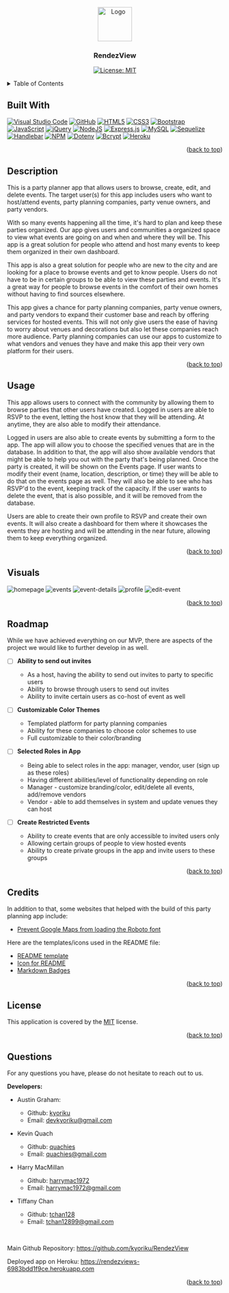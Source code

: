<div id="readme-top" align="center">
  <a href="https://github.com/kyoriku/RendezView"><img src="./public/images/calendar-icon.png" alt="Logo" width="80" height="80"></a>
  <h3 align="center">RendezView</h3>

[![License: MIT](https://img.shields.io/badge/License-MIT-blue.svg)](https://opensource.org/licenses/MIT)

</div>

<details>
<summary>Table of Contents</summary>
<ol>
  <li><a href="#built-with">Built With</a></li>
  <li><a href="#description">Description</a></li>
  <li><a href="#usage">Usage</a></li>
  <li><a href="#visuals">Visuals</a></li>
  <li><a href="#roadmap">Roadmap</a></li>
  <li><a href="#credits">Credits</a></li>
  <li><a href="#license">License</a></li>
  <li><a href="#questions">Questions</a></li>
</ol>
</details>

## Built With
[![Visual Studio Code](https://img.shields.io/badge/Visual%20Studio%20Code-0078d7.svg?style=for-the-badge&logo=visual-studio-code&logoColor=white)](https://code.visualstudio.com/)
[![GitHub](https://img.shields.io/badge/GitHub-100000?style=for-the-badge&logo=github&logoColor=white)](https://github.com/)
[![HTML5](https://img.shields.io/badge/html5-%23E34F26.svg?style=for-the-badge&logo=html5&logoColor=white)](https://developer.mozilla.org/en-US/docs/Web/HTML)
[![CSS3](https://img.shields.io/badge/CSS3-1572B6?style=for-the-badge&logo=css3&logoColor=white)](https://developer.mozilla.org/en-US/docs/Web/CSS)
[![Bootstrap](https://img.shields.io/badge/Bootstrap-563D7C?style=for-the-badge&logo=bootstrap&logoColor=white)](https://getbootstrap.com/)
[![JavaScript](https://img.shields.io/badge/javascript-%23323330.svg?style=for-the-badge&logo=javascript&logoColor=%23F7DF1E)](https://developer.mozilla.org/en-US/docs/Web/JavaScript)
[![jQuery](https://img.shields.io/badge/jquery-%230769AD.svg?style=for-the-badge&logo=jquery&logoColor=white)](https://jquery.com/)
[![NodeJS](https://img.shields.io/badge/node.js-6DA55F?style=for-the-badge&logo=node.js&logoColor=white)](https://nodejs.org/en)
[![Express.js](https://img.shields.io/badge/express.js-%23404d59.svg?style=for-the-badge&logo=express&logoColor=%2361DAFB)](https://expressjs.com/)
[![MySQL](https://img.shields.io/badge/mysql-%2300f.svg?style=for-the-badge&logo=mysql&logoColor=white)](https://www.mysql.com/)
[![Sequelize](https://img.shields.io/badge/Sequelize-52B0E7?style=for-the-badge&logo=Sequelize&logoColor=white)](https://sequelize.org/)
[![Handlebar](https://img.shields.io/badge/Handlebars%20js-f0772b?style=for-the-badge&logo=handlebarsdotjs&logoColor=black)](https://handlebarsjs.com/)
[![NPM](https://img.shields.io/badge/NPM-%23CB3837.svg?style=for-the-badge&logo=npm&logoColor=white)](https://www.npmjs.com/)
[![Dotenv](https://img.shields.io/badge/Dotenv-000?style=for-the-badge&logo=javascript&logoColor=white)](https://www.npmjs.com/package/dotenv)
[![Bcrypt](https://img.shields.io/badge/Bcrypt-338?style=for-the-badge&logo=javascript&logoColor=white)](https://www.npmjs.com/package/bcrypt)
[![Heroku](https://img.shields.io/badge/heroku-%23430098.svg?style=for-the-badge&logo=heroku&logoColor=white)](https://www.heroku.com/)

<p align="right">(<a href="#readme-top">back to top</a>)</p>

## Description
This is a party planner app that allows users to browse, create, edit, and delete events. The target user(s) for this app includes users who want to host/attend events, party planning companies, party venue owners, and party vendors. 

With so many events happening all the time, it's hard to plan and keep these parties organized. Our app gives users and communities a organized space to view what events are going on and when and where they will be. This app is a great solution for people who attend and host many events to keep them organized in their own dashboard. 

This app is also a great solution for people who are new to the city and are looking for a place to browse events and get to know people. Users do not have to be in certain groups to be able to view these parties and events. It's a great way for people to browse events in the comfort of their own homes without having to find sources elsewhere. 

This app gives a chance for party planning companies, party venue owners, and party vendors to expand their customer base and reach by offering services for hosted events. This will not only give users the ease of having to worry about venues and decorations but also let these companies reach more audience. Party planning companies can use our apps to customize to what vendors and venues they have and make this app their very own platform for their users. 

<p align="right">(<a href="#readme-top">back to top</a>)</p>

## Usage
This app allows users to connect with the community by allowing them to browse parties that other users have created. Logged in users are able to RSVP to the event, letting the host know that they will be attending. At anytime, they are also able to modify their attendance. 

Logged in users are also able to create events by submitting a form to the app. The app will allow you to choose the specified venues that are in the database. In addition to that, the app will also show available vendors that might be able to help you out with the party that's being planned. Once the party is created, it will be shown on the Events page. If user wants to modify their event (name, location, description, or time) they will be able to do that on the events page as well. They will also be able to see who has RSVP'd to the event, keeping track of the capacity. If the user wants to delete the event, that is also possible, and it will be removed from the database.

Users are able to create their own profile to RSVP and create their own events. It will also create a dashboard for them where it showcases the events they are hosting and will be attending in the near future, allowing them to keep everything organized. 

<p align="right">(<a href="#readme-top">back to top</a>)</p>

## Visuals
![homepage](./public/images/rendezview-homepage.png)
![events](./public/images/rendezview-events.png)
![event-details](./public/images/rendezview-event-details.png)
![profile](./public/images/rendezview-profile.png)
![edit-event](./public/images/rendezview-edit-event.png)

<p align="right">(<a href="#readme-top">back to top</a>)</p>

## Roadmap
While we have achieved everything on our MVP, there are aspects of the project we would like to further develop in as well. 

- [ ] **Ability to send out invites**
  - As a host, having the ability to send out invites to party to specific users 
  - Ability to browse through users to send out invites 
  - Ability to invite certain users as co-host of event as well 

- [ ] **Customizable Color Themes**
  - Templated platform for party planning companies 
  - Ability for these companies to choose color schemes to use 
  - Full customizable to their color/branding

- [ ] **Selected Roles in App**
  - Being able to select roles in the app: manager, vendor, user (sign up as these roles)
  - Having different abilities/level of functionality depending on role
  - Manager - customize branding/color, edit/delete all events, add/remove vendors
  - Vendor - able to add themselves in system and update venues they can host

- [ ] **Create Restricted Events**
  - Ability to create events that are only accessible to invited users only 
  - Allowing certain groups of people to view hosted events 
  - Ability to create private groups in the app and invite users to these groups 

<p align="right">(<a href="#readme-top">back to top</a>)</p>

## Credits
In addition to that, some websites that helped with the build of this party planning app include:

- [Prevent Google Maps from loading the Roboto font](https://gist.github.com/boffey/8516b0091649161cb09e244d63076256)

Here are the templates/icons used in the README file:

- [README template](https://github.com/othneildrew/Best-README-Template)
- [Icon for README](https://www.flaticon.com/free-icons/daily)
- [Markdown Badges](https://ileriayo.github.io/markdown-badges/)

<p align="right">(<a href="#readme-top">back to top</a>)</p>

## License
This application is covered by the [MIT](https://opensource.org/licenses/MIT) license.

<p align="right">(<a href="#readme-top">back to top</a>)</p>

## Questions
For any questions you have, please do not hesitate to reach out to us.

**Developers:**
- Austin Graham: 
  - Github: [kyoriku](https://github.com/kyoriku)
  - Email: devkyoriku@gmail.com

- Kevin Quach
  - Github: [quachies](https://github.com/quachies)
  - Email: quachies@gmail.com 

- Harry MacMillan
  - Github: [harrymac1972](https://github.com/harrymac1972)
  - Email: harrymac1972@gmail.com

- Tiffany Chan
  - Github: [tchan128](https://github.com/tchan128)
  - Email: tchan12899@gmail.com

<br>

Main Github Repository: https://github.com/kyoriku/RendezView

Deployed app on Heroku: https://rendezviews-6983bdd1f9ce.herokuapp.com

<p align="right">(<a href="#readme-top">back to top</a>)</p>